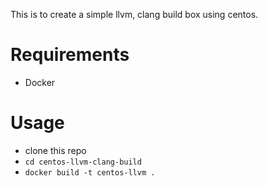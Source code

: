 This is to create a simple llvm, clang build box using centos.

# Requirements

* Docker

# Usage

* clone this repo
* `cd centos-llvm-clang-build`
* `docker build -t centos-llvm .`
